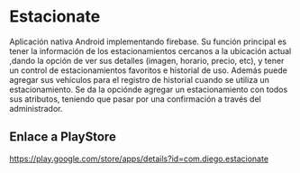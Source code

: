 # Estacionate
Aplicación nativa Android implementando firebase.
Su función principal es tener la información de los estacionamientos cercanos a la ubicación actual ,dando la opción de ver sus detalles (imagen, horario, precio, etc), y tener un control de estacionamientos favoritos e historial de uso. Además puede agregar sus vehículos para el registro de historial cuando se utiliza un estacionamiento. Se da la opciónde agregar un estacionamiento con todos sus atributos, teniendo que pasar por una confirmación a través del administrador.

Enlace a PlayStore
----------------------------------------
https://play.google.com/store/apps/details?id=com.diego.estacionate
